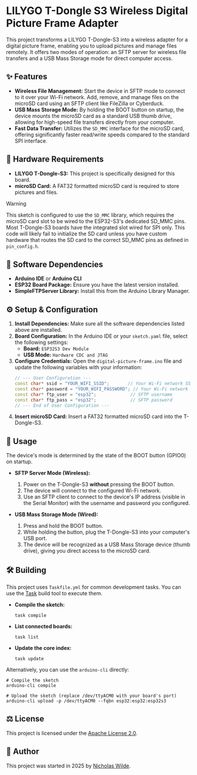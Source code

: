 # LILYGO T-Dongle S3 Wireless Digital Picture Frame Adapter

This project transforms a LILYGO T-Dongle-S3 into a wireless adapter for a digital picture frame, enabling you to
upload pictures and manage files remotely. It offers two modes of operation: an SFTP server for wireless file
transfers and a USB Mass Storage mode for direct computer access.

## :sparkles: Features

- **Wireless File Management:** Start the device in SFTP mode to connect to it over your Wi-Fi network. Add, remove,
  and manage files on the microSD card using an SFTP client like FileZilla or Cyberduck.
- **USB Mass Storage Mode:** By holding the BOOT button on startup, the device mounts the microSD card as a standard
  USB thumb drive, allowing for high-speed file transfers directly from your computer.
- **Fast Data Transfer:** Utilizes the `SD_MMC` interface for the microSD card, offering significantly faster
  read/write speeds compared to the standard SPI interface.

## :electric_plug: Hardware Requirements

- **LILYGO T-Dongle-S3:** This project is specifically designed for this board.
- **microSD Card:** A FAT32 formatted microSD card is required to store pictures and files.

> [!WARNING]
> This sketch is configured to use the `SD_MMC` library, which requires the microSD card slot to be wired to the
> ESP32-S3's dedicated SD_MMC pins. Most T-Dongle-S3 boards have the integrated slot wired for SPI only. This code
> will likely fail to initialize the SD card unless you have custom hardware that routes the SD card to the correct
> SD_MMC pins as defined in `pin_config.h`.

## :floppy_disk: Software Dependencies

- **Arduino IDE** or **Arduino CLI**
- **ESP32 Board Package:** Ensure you have the latest version installed.
- **SimpleFTPServer Library:** Install this from the Arduino Library Manager.

## :gear: Setup & Configuration

1.  **Install Dependencies:** Make sure all the software dependencies listed above are installed.
2.  **Board Configuration:** In the Arduino IDE or your `sketch.yaml` file, select the following settings:
    - **Board:** `ESP32S3 Dev Module`
    - **USB Mode:** `Hardware CDC and JTAG`
3.  **Configure Credentials:** Open the `digital-picture-frame.ino` file and update the following variables with your
    information:
    ```cpp
    // --- User Configuration ---
    const char* ssid = "YOUR_WIFI_SSID";       // Your Wi-Fi network SSID
    const char* password = "YOUR_WIFI_PASSWORD"; // Your Wi-Fi network password
    const char* ftp_user = "esp32";             // SFTP username
    const char* ftp_pass = "esp32";             // SFTP password
    // --- End of User Configuration ---
    ```
4.  **Insert microSD Card:** Insert a FAT32 formatted microSD card into the T-Dongle-S3.

## :rocket: Usage

The device's mode is determined by the state of the BOOT button (GPIO0) on startup.

- **SFTP Server Mode (Wireless):**
    1.  Power on the T-Dongle-S3 **without** pressing the BOOT button.
    2.  The device will connect to the configured Wi-Fi network.
    3.  Use an SFTP client to connect to the device's IP address (visible in the Serial Monitor) with the username and
        password you configured.

- **USB Mass Storage Mode (Wired):**
    1.  Press and hold the BOOT button.
    2.  While holding the button, plug the T-Dongle-S3 into your computer's USB port.
    3.  The device will be recognized as a USB Mass Storage device (thumb drive), giving you direct access to the
        microSD card.

## :hammer_and_wrench: Building

This project uses `Taskfile.yml` for common development tasks. You can use the [Task](https://taskfile.dev/) build
tool to execute them.

- **Compile the sketch:**
  ```shell
  task compile
  ```
- **List connected boards:**
  ```shell
  task list
  ```
- **Update the core index:**
  ```shell
  task update
  ```

Alternatively, you can use the `arduino-cli` directly:

```shell
# Compile the sketch
arduino-cli compile

# Upload the sketch (replace /dev/ttyACM0 with your board's port)
arduino-cli upload -p /dev/ttyACM0 --fqbn esp32:esp32:esp32s3
```

## :balance_scale: License

This project is licensed under the [Apache License 2.0](./LICENSE).

## :pencil: Author

This project was started in 2025 by [Nicholas Wilde](https://github.com/nicholaswilde/).